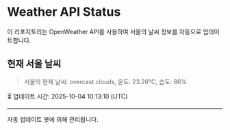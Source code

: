 
# Weather API Status

이 리포지토리는 OpenWeather API를 사용하여 서울의 날씨 정보를 자동으로 업데이트합니다.

## 현재 서울 날씨
> 서울의 현재 날씨: overcast clouds, 온도: 23.26°C, 습도: 86%

⏳ 업데이트 시간: 2025-10-04 10:13:10 (UTC)

---
자동 업데이트 봇에 의해 관리됩니다.
